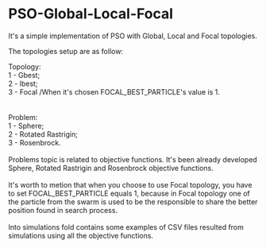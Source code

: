 # PSO-Global-Local-Focal
It's a simple implementation of PSO with Global, Local and Focal topologies.

The topologies setup are as follow:

Topology: <br />
	 1 - Gbest; <br />
	 2 - lbest; <br />
	 3 - Focal /When it's chosen FOCAL_BEST_PARTICLE's value is 1.<br />  
	 <br />
Problem:<br />
	 1 - Sphere;<br />
	 2 - Rotated Rastrigin;<br />
	 3 - Rosenbrock.<br />
	<br />
Problems topic is related to objective functions. It's been already developed Sphere, Rotated Rastrigin and Rosenbrock objective functions. <br /><br />
It's worth to metion that when you choose to use Focal topology, you have to set FOCAL_BEST_PARTICLE equals 1, because in Focal topology one of the particle from the swarm is used to be the responsible to share the better position found in search process.
<br /><br />
Into simulations fold contains some examples of CSV files resulted from simulations using all the objective functions.
